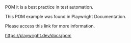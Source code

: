 POM it is a best practice in test automation.

This POM example was found in Playwright Documentation.

Please access this link for more information.

https://playwright.dev/docs/pom
